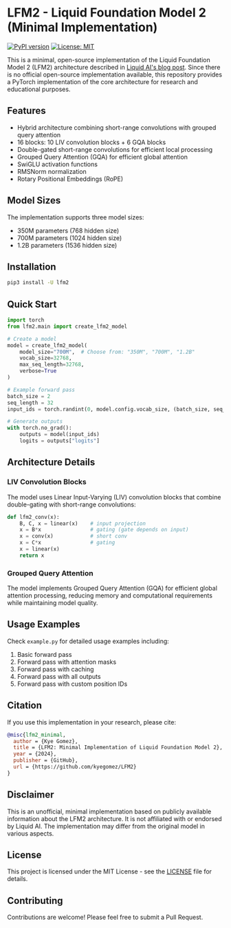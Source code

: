 # LFM2 - Liquid Foundation Model 2 (Minimal Implementation)

[![PyPI version](https://badge.fury.io/py/lfm2.svg)](https://badge.fury.io/py/lfm2)
[![License: MIT](https://img.shields.io/badge/License-MIT-yellow.svg)](https://opensource.org/licenses/MIT)

This is a minimal, open-source implementation of the Liquid Foundation Model 2 (LFM2) architecture described in [Liquid AI's blog post](https://www.liquid.ai/blog/liquid-foundation-models-v2-our-second-series-of-generative-ai-models). Since there is no official open-source implementation available, this repository provides a PyTorch implementation of the core architecture for research and educational purposes.

## Features

- Hybrid architecture combining short-range convolutions with grouped query attention
- 16 blocks: 10 LIV convolution blocks + 6 GQA blocks
- Double-gated short-range convolutions for efficient local processing
- Grouped Query Attention (GQA) for efficient global attention
- SwiGLU activation functions
- RMSNorm normalization
- Rotary Positional Embeddings (RoPE)

## Model Sizes

The implementation supports three model sizes:

- 350M parameters (768 hidden size)
- 700M parameters (1024 hidden size)
- 1.2B parameters (1536 hidden size)

## Installation

```bash
pip3 install -U lfm2 
```

## Quick Start

```python
import torch
from lfm2.main import create_lfm2_model

# Create a model
model = create_lfm2_model(
    model_size="700M",  # Choose from: "350M", "700M", "1.2B"
    vocab_size=32768,
    max_seq_length=32768,
    verbose=True
)

# Example forward pass
batch_size = 2
seq_length = 32
input_ids = torch.randint(0, model.config.vocab_size, (batch_size, seq_length))

# Generate outputs
with torch.no_grad():
    outputs = model(input_ids)
    logits = outputs["logits"]
```

## Architecture Details

### LIV Convolution Blocks
The model uses Linear Input-Varying (LIV) convolution blocks that combine double-gating with short-range convolutions:

```python
def lfm2_conv(x):
    B, C, x = linear(x)    # input projection
    x = B*x                # gating (gate depends on input)
    x = conv(x)            # short conv
    x = C*x                # gating
    x = linear(x)
    return x
```

### Grouped Query Attention
The model implements Grouped Query Attention (GQA) for efficient global attention processing, reducing memory and computational requirements while maintaining model quality.

## Usage Examples

Check `example.py` for detailed usage examples including:
1. Basic forward pass
2. Forward pass with attention masks
3. Forward pass with caching
4. Forward pass with all outputs
5. Forward pass with custom position IDs

## Citation

If you use this implementation in your research, please cite:

```bibtex
@misc{lfm2_minimal,
  author = {Kye Gomez},
  title = {LFM2: Minimal Implementation of Liquid Foundation Model 2},
  year = {2024},
  publisher = {GitHub},
  url = {https://github.com/kyegomez/LFM2}
}
```

## Disclaimer

This is an unofficial, minimal implementation based on publicly available information about the LFM2 architecture. It is not affiliated with or endorsed by Liquid AI. The implementation may differ from the original model in various aspects.

## License

This project is licensed under the MIT License - see the [LICENSE](LICENSE) file for details.

## Contributing

Contributions are welcome! Please feel free to submit a Pull Request.
